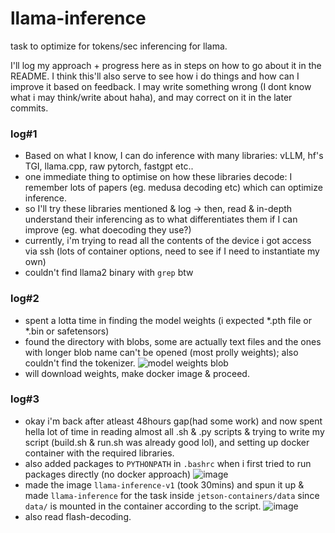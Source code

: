 # llama-inference
task to optimize for tokens/sec inferencing for llama.

I'll log my approach + progress here as in steps on how to go about it in the README. I think this'll also serve to see how i do things and how can I improve it based on feedback.
I may write something wrong (I dont know what i may think/write about haha), and may correct on it in the later commits.

### log#1
- Based on what I know, I can do inference with many libraries: vLLM, hf's TGI, llama.cpp, raw pytorch, fastgpt etc..
- one immediate thing to optimise on how these libraries decode: I remember lots of papers (eg. medusa decoding etc) which can optimize inference.
- so I'll try these libraries mentioned & log -> then, read & in-depth understand their inferencing as to what differentiates them if I can improve (eg. what doecoding they use?)
- currently, i'm trying to read all the contents of the device i got access via ssh (lots of container options, need to see if I need to instantiate my own)
- couldn't find llama2 binary with `grep` btw

### log#2
- spent a lotta time in finding the model weights (i expected *.pth file or *.bin or safetensors)
- found the directory with blobs, some are actually text files and the ones with longer blob name can't be opened (most prolly weights); also couldn't find the tokenizer.
![model weights blob](https://github.com/sujantkumarkv/llama-inference/assets/73742938/2fdc3c68-cc39-4f09-baf4-6bae2297dac2)
- will download weights, make docker image & proceed.

### log#3
- okay i'm back after atleast 48hours gap(had some work) and now spent hella lot of time in reading almost all .sh & .py scripts & trying to write my script (build.sh & run.sh was already good lol), and setting up docker container with the required libraries.
- also added packages to `PYTHONPATH` in `.bashrc` when i first tried to run packages directly (no docker approach)
  ![image](https://github.com/sujantkumarkv/llama-inference/assets/73742938/ccad2587-52d8-40e8-b379-c7ca6b3122fe)
- made the image `llama-inference-v1` (took 30mins) and spun it up & made `llama-inference` for the task inside `jetson-containers/data` since `data/` is mounted in the container according to the script.
  ![image](https://github.com/sujantkumarkv/llama-inference/assets/73742938/38c687ea-956d-4c43-bd5b-c90e344fd8ba)
- also read flash-decoding.

